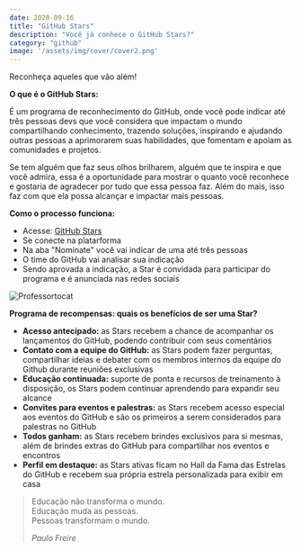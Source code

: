 ```yaml
---
date: 2020-09-16
title: "GitHub Stars"
description: "Você já conhece o GitHub Stars?"
category: "github"
image: '/assets/img/cover/cover2.png'
---
```


Reconheça aqueles que vão além!

**O que é o GitHub Stars:**

É um programa de reconhecimento do GitHub, onde você pode indicar até três pessoas devs que você considera que impactam o mundo compartilhando conhecimento, trazendo soluções, inspirando e ajudando outras pessoas a aprimorarem suas habilidades, que fomentam e apoiam as comunidades e projetos.

Se tem alguém que faz seus olhos brilharem, alguém que te inspira e que você admira, essa é a oportunidade para mostrar o quanto você reconhece e gostaria de agradecer por tudo que essa pessoa faz. Além do mais, isso faz com que ela possa alcançar e impactar mais pessoas.

**Como o processo funciona:**
- Acesse: <a href="https://stars.github.com/" target="_blank" rel="noopener noreferrer">GitHub Stars</a>
- Se conecte na platarforma
- Na aba "Nominate" você vai indicar de uma até três pessoas
- O time do GitHub vai analisar sua indicação
- Sendo aprovada a indicação, a Star é convidada para participar do programa e é anunciada nas redes sociais

<div class="smallSize">

![Professortocat](/assets/img/Professortocat.png)

</div>

**Programa de recompensas: quais os benefícios de ser uma Star?**

- **Acesso antecipado:** as Stars recebem a chance de acompanhar os lançamentos do GitHub, podendo contribuir com seus comentários
- **Contato com a equipe do GitHub:** as Stars podem fazer perguntas, compartilhar ideias e debater com os membros internos da equipe do Github durante reuniões exclusivas
- **Educação continuada:** suporte de ponta e recursos de treinamento à disposição, os Stars podem continuar aprendendo para expandir seu alcance  
- **Convites para eventos e palestras:** as Stars recebem acesso especial aos eventos do GitHub e são os primeiros a serem considerados para palestras no GitHub
- **Todos ganham:** as Stars recebem brindes exclusivos para si mesmas, além de brindes extras do GitHub para compartilhar nos eventos e encontros
- **Perfil em destaque:** as Stars ativas ficam no Hall da Fama das Estrelas do GitHub e recebem sua própria estrela personalizada para exibir em casa


<blockquote>  
  <p>Educação não transforma o mundo.<br>Educação muda as pessoas.<br>Pessoas transformam o mundo.</p>
  <cite>Paulo Freire</cite>
</blockquote>
